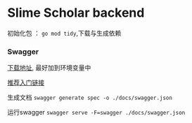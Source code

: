 # Slime Scholar backend



初始化包 ： `go mod tidy`,下载与生成依赖 







### Swagger

[下载地址](https://github.com/go-swagger/go-swagger/releases/tag/v0.27.0), 最好加到环境变量中

[推荐入门链接](https://www.jianshu.com/p/4875b5ac9feb)

生成文档 `swagger generate spec -o ./docs/swagger.json `

运行swagger  `swagger serve -F=swagger ./docs/swagger.json`


